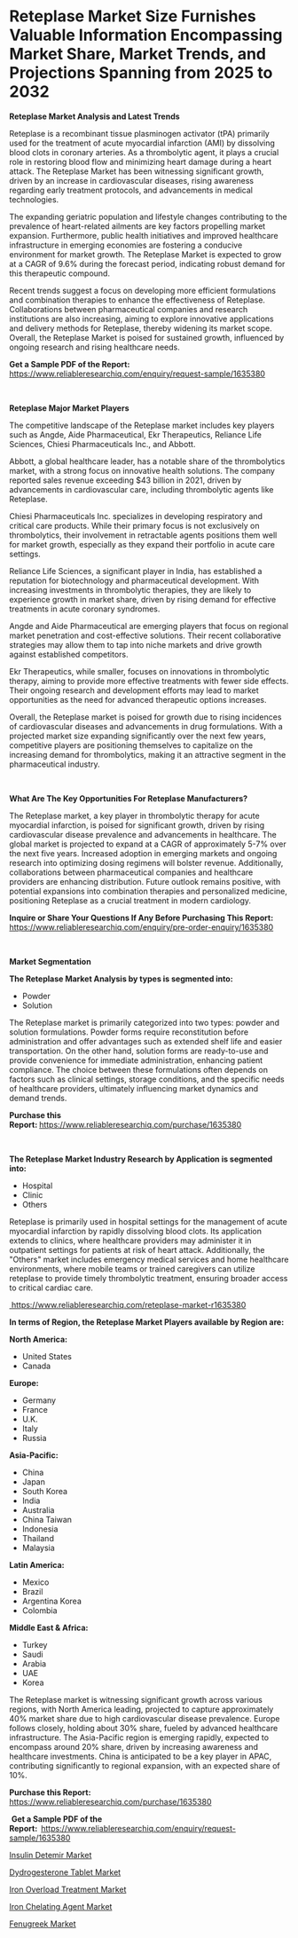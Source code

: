 <p><h1>Reteplase Market Size Furnishes Valuable Information Encompassing Market Share, Market Trends, and Projections Spanning from 2025 to 2032</h1></p><p><strong>Reteplase Market Analysis and Latest Trends</strong></p>
<p><p>Reteplase is a recombinant tissue plasminogen activator (tPA) primarily used for the treatment of acute myocardial infarction (AMI) by dissolving blood clots in coronary arteries. As a thrombolytic agent, it plays a crucial role in restoring blood flow and minimizing heart damage during a heart attack. The Reteplase Market has been witnessing significant growth, driven by an increase in cardiovascular diseases, rising awareness regarding early treatment protocols, and advancements in medical technologies.</p><p>The expanding geriatric population and lifestyle changes contributing to the prevalence of heart-related ailments are key factors propelling market expansion. Furthermore, public health initiatives and improved healthcare infrastructure in emerging economies are fostering a conducive environment for market growth. The Reteplase Market is expected to grow at a CAGR of 9.6% during the forecast period, indicating robust demand for this therapeutic compound.</p><p>Recent trends suggest a focus on developing more efficient formulations and combination therapies to enhance the effectiveness of Reteplase. Collaborations between pharmaceutical companies and research institutions are also increasing, aiming to explore innovative applications and delivery methods for Reteplase, thereby widening its market scope. Overall, the Reteplase Market is poised for sustained growth, influenced by ongoing research and rising healthcare needs.</p></p>
<p><strong>Get a Sample PDF of the Report:&nbsp;</strong> <a href="https://www.reliableresearchiq.com/enquiry/request-sample/1635380?utm_campaign=1137&utm_medium=2&utm_source=Github&utm_content=ia&utm_term=08032025&utm_id=reteplase">https://www.reliableresearchiq.com/enquiry/request-sample/1635380</a></p>
<p>&nbsp;</p>
<p><strong>Reteplase Major Market Players</strong></p>
<p><p>The competitive landscape of the Reteplase market includes key players such as Angde, Aide Pharmaceutical, Ekr Therapeutics, Reliance Life Sciences, Chiesi Pharmaceuticals Inc., and Abbott. </p><p>Abbott, a global healthcare leader, has a notable share of the thrombolytics market, with a strong focus on innovative health solutions. The company reported sales revenue exceeding $43 billion in 2021, driven by advancements in cardiovascular care, including thrombolytic agents like Reteplase.</p><p>Chiesi Pharmaceuticals Inc. specializes in developing respiratory and critical care products. While their primary focus is not exclusively on thrombolytics, their involvement in retractable agents positions them well for market growth, especially as they expand their portfolio in acute care settings.</p><p>Reliance Life Sciences, a significant player in India, has established a reputation for biotechnology and pharmaceutical development. With increasing investments in thrombolytic therapies, they are likely to experience growth in market share, driven by rising demand for effective treatments in acute coronary syndromes.</p><p>Angde and Aide Pharmaceutical are emerging players that focus on regional market penetration and cost-effective solutions. Their recent collaborative strategies may allow them to tap into niche markets and drive growth against established competitors.</p><p>Ekr Therapeutics, while smaller, focuses on innovations in thrombolytic therapy, aiming to provide more effective treatments with fewer side effects. Their ongoing research and development efforts may lead to market opportunities as the need for advanced therapeutic options increases.</p><p>Overall, the Reteplase market is poised for growth due to rising incidences of cardiovascular diseases and advancements in drug formulations. With a projected market size expanding significantly over the next few years, competitive players are positioning themselves to capitalize on the increasing demand for thrombolytics, making it an attractive segment in the pharmaceutical industry.</p></p>
<p>&nbsp;</p>
<p><strong>What Are The Key Opportunities For Reteplase Manufacturers?</strong></p>
<p><p>The Reteplase market, a key player in thrombolytic therapy for acute myocardial infarction, is poised for significant growth, driven by rising cardiovascular disease prevalence and advancements in healthcare. The global market is projected to expand at a CAGR of approximately 5-7% over the next five years. Increased adoption in emerging markets and ongoing research into optimizing dosing regimens will bolster revenue. Additionally, collaborations between pharmaceutical companies and healthcare providers are enhancing distribution. Future outlook remains positive, with potential expansions into combination therapies and personalized medicine, positioning Reteplase as a crucial treatment in modern cardiology.</p></p>
<p><strong>Inquire or Share Your Questions If Any Before Purchasing This Report:</strong> <a href="https://www.reliableresearchiq.com/enquiry/pre-order-enquiry/1635380?utm_campaign=1137&utm_medium=2&utm_source=Github&utm_content=ia&utm_term=08032025&utm_id=reteplase">https://www.reliableresearchiq.com/enquiry/pre-order-enquiry/1635380</a></p>
<p>&nbsp;</p>
<p><strong>Market Segmentation</strong></p>
<p><strong>The Reteplase Market Analysis by types is segmented into:</strong></p>
<p><ul><li>Powder</li><li>Solution</li></ul></p>
<p><p>The Reteplase market is primarily categorized into two types: powder and solution formulations. Powder forms require reconstitution before administration and offer advantages such as extended shelf life and easier transportation. On the other hand, solution forms are ready-to-use and provide convenience for immediate administration, enhancing patient compliance. The choice between these formulations often depends on factors such as clinical settings, storage conditions, and the specific needs of healthcare providers, ultimately influencing market dynamics and demand trends.</p></p>
<p><strong>Purchase this Report:&nbsp;</strong><a href="https://www.reliableresearchiq.com/purchase/1635380?utm_campaign=1137&utm_medium=2&utm_source=Github&utm_content=ia&utm_term=08032025&utm_id=reteplase">https://www.reliableresearchiq.com/purchase/1635380</a></p>
<p>&nbsp;</p>
<p><strong>The Reteplase Market Industry Research by Application is segmented into:</strong></p>
<p><ul><li>Hospital</li><li>Clinic</li><li>Others</li></ul></p>
<p><p>Reteplase is primarily used in hospital settings for the management of acute myocardial infarction by rapidly dissolving blood clots. Its application extends to clinics, where healthcare providers may administer it in outpatient settings for patients at risk of heart attack. Additionally, the "Others" market includes emergency medical services and home healthcare environments, where mobile teams or trained caregivers can utilize reteplase to provide timely thrombolytic treatment, ensuring broader access to critical cardiac care.</p></p>
<p><a href="https://www.reliableresearchiq.com/reteplase-market-r1635380?utm_campaign=1137&utm_medium=2&utm_source=Github&utm_content=ia&utm_term=08032025&utm_id=reteplase">&nbsp;https://www.reliableresearchiq.com/reteplase-market-r1635380</a></p>
<p><strong>In terms of Region, the Reteplase Market Players available by Region are:</strong></p>
<p>
    <p> <strong> North America: </strong>
        <ul>
            <li>United States</li>
            <li>Canada</li>
        </ul>
        </p> 
    <p> <strong> Europe: </strong>
        <ul>
            <li>Germany</li>
            <li>France</li>
            <li>U.K.</li>
            <li>Italy</li>
            <li>Russia</li>
        </ul>
        </p> 
    <p> <strong> Asia-Pacific: </strong>
        <ul>
            <li>China</li>
            <li>Japan</li>
            <li>South Korea</li>
            <li>India</li>
            <li>Australia</li>
            <li>China Taiwan</li>
            <li>Indonesia</li>
            <li>Thailand</li>
            <li>Malaysia</li>
        </ul>
        </p> 
    <p> <strong> Latin America: </strong>
        <ul>
            <li>Mexico</li>
            <li>Brazil</li>
            <li>Argentina Korea</li>
            <li>Colombia</li>
        </ul>
        </p> 
    <p> <strong> Middle East & Africa: </strong>
        <ul>
            <li>Turkey</li>
            <li>Saudi</li>
            <li>Arabia</li>
            <li>UAE</li>
            <li>Korea</li>
        </ul>
    </p>
    </p>
<p><p>The Reteplase market is witnessing significant growth across various regions, with North America leading, projected to capture approximately 40% market share due to high cardiovascular disease prevalence. Europe follows closely, holding about 30% share, fueled by advanced healthcare infrastructure. The Asia-Pacific region is emerging rapidly, expected to encompass around 20% share, driven by increasing awareness and healthcare investments. China is anticipated to be a key player in APAC, contributing significantly to regional expansion, with an expected share of 10%.</p></p>
<p><strong>Purchase this Report: </strong><a href="https://www.reliableresearchiq.com/purchase/1635380?utm_campaign=1137&utm_medium=2&utm_source=Github&utm_content=ia&utm_term=08032025&utm_id=reteplase">https://www.reliableresearchiq.com/purchase/1635380</a></p>
<p>&nbsp;<strong>Get a Sample PDF of the Report:&nbsp;&nbsp;</strong><a href="https://www.reliableresearchiq.com/enquiry/request-sample/1635380?utm_campaign=1137&utm_medium=2&utm_source=Github&utm_content=ia&utm_term=08032025&utm_id=reteplase">https://www.reliableresearchiq.com/enquiry/request-sample/1635380</a></p>
<p><strong></strong></p>
<p><p><a href="https://github.com/hurstsaqibyl/Market-Research-Report-List-1/blob/main/insulin-detemir-market.md?utm_campaign=1137&utm_medium=2&utm_source=Github&utm_content=ia&utm_term=08032025&utm_id=reteplase">Insulin Detemir Market</a></p><p><a href="https://github.com/navodfetiya/Market-Research-Report-List-1/blob/main/dydrogesterone-tablet-market.md?utm_campaign=1137&utm_medium=2&utm_source=Github&utm_content=ia&utm_term=08032025&utm_id=reteplase">Dydrogesterone Tablet Market</a></p><p><a href="https://github.com/cevzarvargem/Market-Research-Report-List-1/blob/main/iron-overload-treatment-market.md?utm_campaign=1137&utm_medium=2&utm_source=Github&utm_content=ia&utm_term=08032025&utm_id=reteplase">Iron Overload Treatment Market</a></p><p><a href="https://github.com/burnicndole/Market-Research-Report-List-1/blob/main/iron-chelating-agent-market.md?utm_campaign=1137&utm_medium=2&utm_source=Github&utm_content=ia&utm_term=08032025&utm_id=reteplase">Iron Chelating Agent Market</a></p><p><a href="https://github.com/rutupueyed/Market-Research-Report-List-1/blob/main/fenugreek-market.md?utm_campaign=1137&utm_medium=2&utm_source=Github&utm_content=ia&utm_term=08032025&utm_id=reteplase">Fenugreek Market</a></p></p>